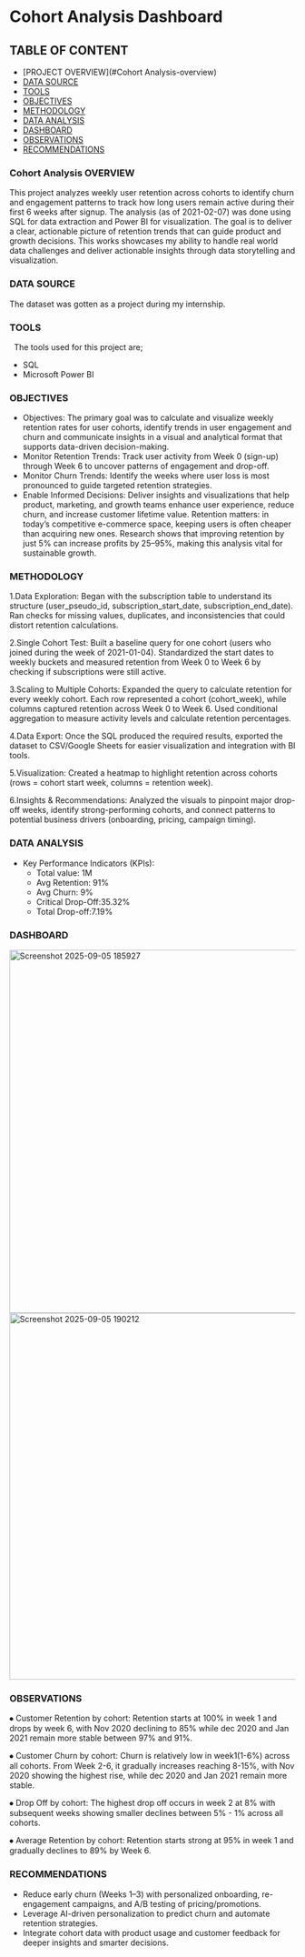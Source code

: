 # Cohort Analysis Dashboard

## TABLE OF CONTENT
- [PROJECT OVERVIEW](#Cohort Analysis-overview)
- [DATA SOURCE](#data-source)
- [TOOLS](#tools)
- [OBJECTIVES](#objectives)
- [METHODOLOGY](#methodology)
- [DATA ANALYSIS](#data-analysis)
- [DASHBOARD](#dashboard)
- [OBSERVATIONS](#observations)
- [RECOMMENDATIONS](#recommendations)


### Cohort Analysis OVERVIEW
This project analyzes weekly user retention across cohorts to identify churn and engagement patterns to track how long users remain active during their first 6 weeks after signup.
The analysis (as of 2021-02-07) was done using SQL for data extraction and Power BI for visualization. The goal is to deliver a clear, actionable picture of retention trends that can guide product and growth decisions.
This works showcases my ability to handle real world data challenges and deliver actionable insights through data storytelling and visualization.


### DATA SOURCE
The dataset was gotten as a project during my internship.


### TOOLS
  The tools used for this project are;
  - SQL
  - Microsoft Power BI

### OBJECTIVES
- Objectives:
The primary goal was to calculate and visualize weekly retention rates for user cohorts, identify trends in user engagement and churn and communicate insights in a visual and analytical format that supports data-driven decision-making.
- Monitor Retention Trends: Track user activity from Week 0 (sign-up) through Week 6 to uncover patterns of engagement and drop-off.
- Monitor Churn Trends: Identify the weeks where user loss is most pronounced to guide targeted retention strategies.
- Enable Informed Decisions: Deliver insights and visualizations that help product, marketing, and growth teams enhance user experience, reduce churn, and increase customer lifetime value.
Retention matters: in today’s competitive e-commerce space, keeping users is often cheaper than acquiring new ones. Research shows that improving retention by just 5% can increase profits by 25–95%, making this analysis vital for sustainable growth.


### METHODOLOGY
1.Data Exploration: Began with the subscription table to understand its structure (user_pseudo_id, subscription_start_date, subscription_end_date). Ran checks for missing values, duplicates, and inconsistencies that could distort retention calculations.

2.Single Cohort Test: Built a baseline query for one cohort (users who joined during the week of 2021-01-04). Standardized the start dates to weekly buckets and measured retention from Week 0 to Week 6 by checking if subscriptions were still active.

3.Scaling to Multiple Cohorts: Expanded the query to calculate retention for every weekly cohort. Each row represented a cohort (cohort_week), while columns captured retention across Week 0 to Week 6. Used conditional aggregation to measure activity levels and calculate retention percentages.

4.Data Export: Once the SQL produced the required results, exported the dataset to CSV/Google Sheets for easier visualization and integration with BI tools.

5.Visualization: Created a heatmap to highlight retention across cohorts (rows = cohort start week, columns = retention week).

6.Insights & Recommendations: Analyzed the visuals to pinpoint major drop-off weeks, identify strong-performing cohorts, and connect patterns to potential business drivers (onboarding, pricing, campaign timing).


### DATA ANALYSIS
-	Key Performance Indicators (KPIs):
      - Total value: 1M
      - Avg Retention: 91%
      - Avg Churn: 9%
      - Critical Drop-Off:35.32%
      - Total Drop-off:7.19%
    

### DASHBOARD
<img width="1098" height="639" alt="Screenshot 2025-09-05 185927" src="https://github.com/user-attachments/assets/b7335cd7-2efd-45b6-a106-79f714f11ff3" />
<img width="1126" height="645" alt="Screenshot 2025-09-05 190212" src="https://github.com/user-attachments/assets/2d6ef6a4-517a-4fdf-a2c8-d5abe32642c1" />



### OBSERVATIONS
⦁	 Customer Retention by cohort:
Retention starts at 100% in week 1 and drops by week 6, with Nov 2020 declining to 85% while dec 2020 and Jan 2021 remain more stable between 97% and 91%.

⦁	 Customer Churn by cohort:
Churn is relatively low in week1(1-6%) across all cohorts. From Week 2-6, it gradually increases reaching 8-15%, with Nov 2020 showing the highest rise, while dec 2020 and Jan 2021 remain more stable.

⦁	 Drop Off by cohort:
The highest drop off occurs in week 2 at 8% with subsequent weeks showing smaller declines between 5% - 1% across all cohorts.

⦁	Average Retention by cohort:
 Retention starts strong at 95% in week 1 and gradually declines to 89% by Week 6.



### RECOMMENDATIONS
- Reduce early churn (Weeks 1–3) with personalized onboarding, re-engagement campaigns, and A/B testing of pricing/promotions.
-  Leverage AI-driven personalization to predict churn and automate retention strategies.
-  	Integrate cohort data with product usage and customer feedback for deeper insights and smarter decisions.

